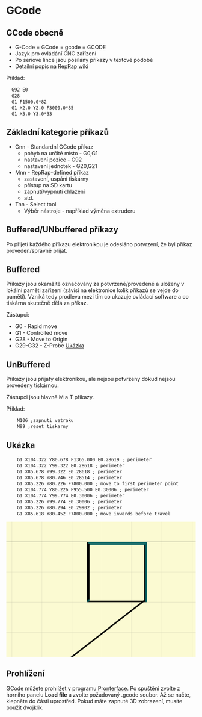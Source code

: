GCode
=====

GCode obecně
------------

-   G-Code = GCode = gcode = GCODE
-   Jazyk pro ovládání CNC zařízení
-   Po seriové lince jsou posílány příkazy v textové podobě
-   Detailní popis na [RepRap wiki](http://reprap.org/wiki/G-code)

Příklad:

```gcode
  G92 E0
  G28
  G1 F1500.0*82
  G1 X2.0 Y2.0 F3000.0*85
  G1 X3.0 Y3.0*33
```

Základní kategorie příkazů
--------------------------

-   Gnn - Standardní GCode příkaz
    -   pohyb na určité místo  - G0,G1
    -   nastavení pozice - G92
    -   nastavení jednotek - G20,G21
-   Mnn - RepRap-defined příkaz
    -   zastavení, uspání tiskárny
    -   přístup na SD kartu
    -   zapnutí/vypnutí chlazení
    -   atd.
-   Tnn - Select tool
    -   Výběr nástroje - například výměna extruderu

Buffered/UNbuffered příkazy
---------------------------

Po přijetí každého příkazu elektronikou je odesláno potvrzení, že byl příkaz 
proveden/správně přijat.

Buffered
--------

Příkazy jsou okamžitě označovány za potvrzené/provedené a uloženy v lokální 
paměti zařízení (závisí na elektronice kolik příkazů se vejde do paměti). 
Vzniká tedy prodleva mezi tím co ukazuje ovládací software a co tiskárna 
skutečně dělá za příkaz.

Zástupci:  
-   G0 - Rapid move
-   G1 - Controlled move
-   G28 - Move to Origin
-   G29-G32 - Z-Probe [Ukázka](https://www.youtube.com/watch?v=a0uV6PBz_w4)

UnBuffered
----------

Příkazy jsou přijaty elektronikou, ale nejsou potvrzeny dokud nejsou 
provedeny tiskárnou. 

Zástupci jsou hlavně M a T příkazy.

Příklad:

```gcode
    M106 ;zapnuti vetraku
    M99 ;reset tiskarny
```

Ukázka
------

```gcode
    G1 X104.322 Y80.678 F1365.000 E0.28619 ; perimeter
    G1 X104.322 Y99.322 E0.28618 ; perimeter
    G1 X85.678 Y99.322 E0.28618 ; perimeter
    G1 X85.678 Y80.746 E0.28514 ; perimeter
    G1 X85.226 Y80.226 F7800.000 ; move to first perimeter point
    G1 X104.774 Y80.226 F955.500 E0.30006 ; perimeter
    G1 X104.774 Y99.774 E0.30006 ; perimeter
    G1 X85.226 Y99.774 E0.30006 ; perimeter
    G1 X85.226 Y80.294 E0.29902 ; perimeter
    G1 X85.618 Y80.452 F7800.000 ; move inwards before travel
```

![Gcode vizualizace](../images/gcode/gcode_path.png)

Prohlížení
----------

GCode můžete prohlížet v programu 
[Pronterface](apps.md). Po spuštění zvolte z horního 
panelu **Load file** a zvolte požadovaný .gcode soubor. Až se načte, klepněte 
do části uprostřed. Pokud máte zapnuté 3D zobrazení, musíte použít dvojklik.
